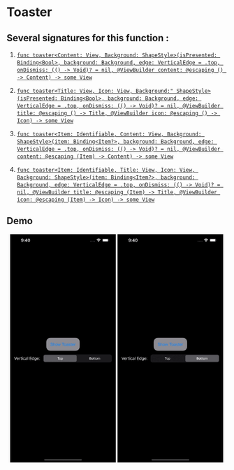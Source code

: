 # Toaster

## Several signatures for this function : 
1. [`func toaster<Content: View, Background: ShapeStyle>(isPresented: Binding<Bool>, background: Background, edge: VerticalEdge = .top, onDismiss: (() -> Void)? = nil, @ViewBuilder content: @escaping () -> Content) -> some View`](ToasterBoolContent.md)

2. [`func toaster<Title: View, Icon: View, Background:" ShapeStyle>(isPresented: Binding<Bool>, background: Background, edge: VerticalEdge = .top, onDismiss: (() -> Void)? = nil, @ViewBuilder title: @escaping () -> Title, @ViewBuilder icon: @escaping () -> Icon) -> some View`](ToasterBoolTitleIcon.md)

3. [`func toaster<Item: Identifiable, Content: View, Background: ShapeStyle>(item: Binding<Item?>, background: Background, edge: VerticalEdge = .top, onDismiss: (() -> Void)? = nil, @ViewBuilder content: @escaping (Item) -> Content) -> some View`](ToasterItemContent.md)

4. [`func toaster<Item: Identifiable, Title: View, Icon: View, Background: ShapeStyle>(item: Binding<Item?>, background: Background, edge: VerticalEdge = .top, onDismiss: (() -> Void)? = nil, @ViewBuilder title: @escaping (Item) -> Title, @ViewBuilder icon: @escaping (Item) -> Icon) -> some View`](ToasterItemTitleIcon.md)

## Demo
<p align="center">
	<img src="/Documentation/Assets/ToasterTop.gif" width="48%">
	<img src="/Documentation/Assets/ToasterBottom.gif" width="48%">
</p>
